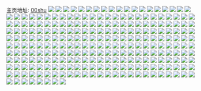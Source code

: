 主页地址: [00shu](https://weibo.com/u/6704541105) 
![](https://wx4.sinaimg.cn/mw2000/007jJzpLgy1gkurysbwmlj32b32qn7wi.jpg) 
![](https://wx4.sinaimg.cn/mw2000/007jJzpLgy1gjoz6goutjj32iz2izb2a.jpg) 
![](https://wx4.sinaimg.cn/mw2000/007jJzpLgy1gjozaetrecj32at2atqv5.jpg) 
![](https://wx4.sinaimg.cn/mw2000/007jJzpLgy1gjoz6bih82j31z21z21ee.jpg) 
![](https://wx4.sinaimg.cn/mw2000/007jJzpLgy1gjoz6jb9b8j31r51r5wss.jpg) 
![](https://wx4.sinaimg.cn/mw2000/007jJzpLgy1gjoz6ib83xj32b92urhdu.jpg) 
![](https://wx4.sinaimg.cn/mw2000/007jJzpLgy1gjozdvujvtj30u00u0aj8.jpg) 
![](https://wx4.sinaimg.cn/mw2000/007jJzpLgy1gjozdwyi50j31f01w0b29.jpg) 
![](https://wx4.sinaimg.cn/mw2000/007jJzpLgy1gjozdymuaxj329e30inpe.jpg) 
![](https://wx4.sinaimg.cn/mw2000/007jJzpLgy1gjoze0ibjoj328s2zpe82.jpg) 
![](https://wx4.sinaimg.cn/mw2000/007jJzpLgy1gjbb2r7otjj32bb3331kz.jpg) 
![](https://wx4.sinaimg.cn/mw2000/007jJzpLgy1gjbb3invzbj32c02c0e81.jpg) 
![](https://wx4.sinaimg.cn/mw2000/007jJzpLgy1gjbb2jcxg4j32c02c0kjm.jpg) 
![](https://wx4.sinaimg.cn/mw2000/007jJzpLgy1gjbb2ypbn1j32c02c01ky.jpg) 
![](https://wx4.sinaimg.cn/mw2000/007jJzpLgy1gjbb315pd5j32c02due82.jpg) 
![](https://wx4.sinaimg.cn/mw2000/007jJzpLgy1gjbb2h062hj32c02c0e82.jpg) 
![](https://wx4.sinaimg.cn/mw2000/007jJzpLgy1gjbb2tzp83j329j30pu0z.jpg) 
![](https://wx4.sinaimg.cn/mw2000/007jJzpLgy1gjbb2vn3oqj32912h6e81.jpg) 
![](https://wx4.sinaimg.cn/mw2000/007jJzpLgy1gjbb2nw5yrj32c02c04qs.jpg) 
![](https://wx4.sinaimg.cn/mw2000/007jJzpLgy1gj90tdjducj32c02c0u0x.jpg) 
![](https://wx4.sinaimg.cn/mw2000/007jJzpLgy1gj90tnaa9yj32c02c01kx.jpg) 
![](https://wx4.sinaimg.cn/mw2000/007jJzpLgy1gj90tjpvpcj32c02c0h71.jpg) 
![](https://wx4.sinaimg.cn/mw2000/007jJzpLgy1gj90tflsbfj32c02sib2a.jpg) 
![](https://wx4.sinaimg.cn/mw2000/007jJzpLgy1gj90thmqx1j32c02q8npe.jpg) 
![](https://wx4.sinaimg.cn/mw2000/007jJzpLgy1gj90tlb3laj32c02c07v8.jpg) 
![](https://wx4.sinaimg.cn/mw2000/007jJzpLgy1gj90tps3c5j329b29bqv5.jpg) 
![](https://wx4.sinaimg.cn/mw2000/007jJzpLgy1gj90tbk6noj32c02c0qtp.jpg) 
![](https://wx4.sinaimg.cn/mw2000/007jJzpLgy1gj90ts2tg4j32c02c01kx.jpg) 
![](https://wx4.sinaimg.cn/mw2000/007jJzpLgy1gj2swh48e9j32ai3404qr.jpg) 
![](https://wx4.sinaimg.cn/mw2000/007jJzpLgy1gj2swmimn0j32io2bzb29.jpg) 
![](https://wx4.sinaimg.cn/mw2000/007jJzpLgy1gj2sw9a7n6j316o1kwdz7.jpg) 
![](https://wx4.sinaimg.cn/mw2000/007jJzpLgy1gijea6zc22j30ru1mi7iy.jpg) 
![](https://wx4.sinaimg.cn/mw2000/007jJzpLgy1gijea90elzj30ru1qb7fq.jpg) 
![](https://wx4.sinaimg.cn/mw2000/007jJzpLgy1gijeabywxej30ru1o3drx.jpg) 
![](https://wx4.sinaimg.cn/mw2000/007jJzpLgy1gijeael7ruj30ru1no162.jpg) 
![](https://wx4.sinaimg.cn/mw2000/007jJzpLgy1gijeaggf1fj30ru1q3qeb.jpg) 
![](https://wx4.sinaimg.cn/mw2000/007jJzpLgy1gijeai1t0ej30ru1psn84.jpg) 
![](https://wx4.sinaimg.cn/mw2000/007jJzpLgy1gijeakkeq2j30xq1f5won.jpg) 
![](https://wx4.sinaimg.cn/mw2000/007jJzpLgy1gijeam1826j30yh1bogte.jpg) 
![](https://wx4.sinaimg.cn/mw2000/007jJzpLgy1gijea338ijj30yi1dkgv0.jpg) 
![](https://wx4.sinaimg.cn/mw2000/007jJzpLly1ghxgolwo1qj326u26uqv6.jpg) 
![](https://wx4.sinaimg.cn/mw2000/007jJzpLly1ghxgoknnn6j32c03401kz.jpg) 
![](https://wx4.sinaimg.cn/mw2000/007jJzpLly1ghg8gnnqq5j30yh0ynwzq.jpg) 
![](https://wx4.sinaimg.cn/mw2000/007jJzpLly1ghg8go312gj30yi0y9trx.jpg) 
![](https://wx4.sinaimg.cn/mw2000/007jJzpLly1ghg8gn5k5vj30yi0yvwwr.jpg) 
![](https://wx4.sinaimg.cn/mw2000/007jJzpLly1ghg8goit2aj30yi0yuwws.jpg) 
![](https://wx4.sinaimg.cn/mw2000/007jJzpLly1ghg8gpj2yuj30xx0ybk95.jpg) 
![](https://wx4.sinaimg.cn/mw2000/007jJzpLly1ghg8gpugihj30yf0yfdu7.jpg) 
![](https://wx4.sinaimg.cn/mw2000/007jJzpLly1ghg8gp0k7rj30yi0yjnee.jpg) 
![](https://wx4.sinaimg.cn/mw2000/007jJzpLly1ghg8gqczadj30yh0yhqid.jpg) 
![](https://wx4.sinaimg.cn/mw2000/007jJzpLly1ghg8gqv56kj30yi0yh198.jpg) 
![](https://wx4.sinaimg.cn/mw2000/007jJzpLly1gh3jvwh5ocj32c02c0kjm.jpg) 
![](https://wx4.sinaimg.cn/mw2000/007jJzpLly1gh3jvtnw1lj328v2ab7wj.jpg) 
![](https://wx4.sinaimg.cn/mw2000/007jJzpLly1gh3jvyfuvvj32c02c0kjm.jpg) 
![](https://wx4.sinaimg.cn/mw2000/007jJzpLly1gh3jvvfi4tj323t23tb2a.jpg) 
![](https://wx4.sinaimg.cn/mw2000/007jJzpLly1gh3jvqsdu6j31w01w0qv5.jpg) 
![](https://wx4.sinaimg.cn/mw2000/007jJzpLly1gh3jvxhdgrj322c22c1ky.jpg) 
![](https://wx4.sinaimg.cn/mw2000/007jJzpLly1gh3jvzczsqj32bb2bbb2a.jpg) 
![](https://wx4.sinaimg.cn/mw2000/007jJzpLly1gh3jw070bpj31o01o07wh.jpg) 
![](https://wx4.sinaimg.cn/mw2000/007jJzpLly1gh3jvrs8k4j32bb332b2a.jpg) 
![](https://wx4.sinaimg.cn/mw2000/007jJzpLgy1ggnbmnpdhvj31tl1tlqv6.jpg) 
![](https://wx4.sinaimg.cn/mw2000/007jJzpLgy1ggnbn2jk9cj30re1cpkec.jpg) 
![](https://wx4.sinaimg.cn/mw2000/007jJzpLgy1ggnbnytm12j30rs1nt1kx.jpg) 
![](https://wx4.sinaimg.cn/mw2000/007jJzpLly1ggnbr42lk0j32c02c07wj.jpg) 
![](https://wx4.sinaimg.cn/mw2000/007jJzpLgy1ggnbne4jbpj31w01w01ky.jpg) 
![](https://wx4.sinaimg.cn/mw2000/007jJzpLgy1ggnbnpw2ipj30qw1bt17a.jpg) 
![](https://wx4.sinaimg.cn/mw2000/007jJzpLgy1ggnbqxtgaaj32c02c0qv7.jpg) 
![](https://wx4.sinaimg.cn/mw2000/007jJzpLgy1ggnbnl11rbj30rn10utpj.jpg) 
![](https://wx4.sinaimg.cn/mw2000/007jJzpLgy1ggnbmvn1ilj30ru1nlkca.jpg) 
![](https://wx4.sinaimg.cn/mw2000/007jJzpLgy1ggipyz8uzmj30ru2ewhdt.jpg) 
![](https://wx4.sinaimg.cn/mw2000/007jJzpLgy1ggipyvnh9gj30ru3u2qv5.jpg) 
![](https://wx4.sinaimg.cn/mw2000/007jJzpLgy1ggipz2c5jxj30ru1sye81.jpg) 
![](https://wx4.sinaimg.cn/mw2000/007jJzpLgy1ggipz4jy1wj30ru1cu7rq.jpg) 
![](https://wx4.sinaimg.cn/mw2000/007jJzpLgy1ggipz75vquj31ez1w0hdt.jpg) 
![](https://wx4.sinaimg.cn/mw2000/007jJzpLgy1ggipz96xnvj316i1kw1kx.jpg) 
![](https://wx4.sinaimg.cn/mw2000/007jJzpLly1ggbscbxgobj32c03401kz.jpg) 
![](https://wx4.sinaimg.cn/mw2000/007jJzpLly1ggbscczis0j32c0340e82.jpg) 
![](https://wx4.sinaimg.cn/mw2000/007jJzpLly1ggbsc9tie0j33402c0qv5.jpg) 
![](https://wx4.sinaimg.cn/mw2000/007jJzpLly1ggbscs2gh6j30ru2ase81.jpg) 
![](https://wx4.sinaimg.cn/mw2000/007jJzpLly1ggbscrg24rj30ru1lcnb4.jpg) 
![](https://wx4.sinaimg.cn/mw2000/007jJzpLly1ggbsc8raf0j30rs14xneu.jpg) 
![](https://wx4.sinaimg.cn/mw2000/007jJzpLly1gg8dbieb0dj33402c0kjo.jpg) 
![](https://wx4.sinaimg.cn/mw2000/007jJzpLly1gg8dbl38g3j32c0340qv5.jpg) 
![](https://wx4.sinaimg.cn/mw2000/007jJzpLly1gg76b0ff6gj32c0340u0x.jpg) 
![](https://wx4.sinaimg.cn/mw2000/007jJzpLly1gg76b1vn7kj32c0340hdt.jpg) 
![](https://wx4.sinaimg.cn/mw2000/007jJzpLly1gg76bbffo4j32c0340b29.jpg) 
![](https://wx4.sinaimg.cn/mw2000/007jJzpLly1gg76b41yhgj33402c0qv6.jpg) 
![](https://wx4.sinaimg.cn/mw2000/007jJzpLly1gg76aypbhpj32c03404qq.jpg) 
![](https://wx4.sinaimg.cn/mw2000/007jJzpLly1gg76b8h7wqj32c03407wi.jpg) 
![](https://wx4.sinaimg.cn/mw2000/007jJzpLly1gg76ba59svj32y427lkjm.jpg) 
![](https://wx4.sinaimg.cn/mw2000/007jJzpLly1gg76b6phj2j32c035eqv7.jpg) 
![](https://wx4.sinaimg.cn/mw2000/007jJzpLly1gg76banwh9j30ru15qqdu.jpg) 
![](https://wx4.sinaimg.cn/mw2000/007jJzpLly1gg4vsmt308j32c0340kjm.jpg) 
![](https://wx4.sinaimg.cn/mw2000/007jJzpLly1gg4vso7hspj32c03404qq.jpg) 
![](https://wx4.sinaimg.cn/mw2000/007jJzpLly1gg4vspuj4uj32c0340kjm.jpg) 
![](https://wx4.sinaimg.cn/mw2000/007jJzpLly1gg4vsrek76j31i01tiu0x.jpg) 
![](https://wx4.sinaimg.cn/mw2000/007jJzpLly1gg2l4f3owuj32p520vb2c.jpg) 
![](https://wx4.sinaimg.cn/mw2000/007jJzpLly1gg2l4hgbplj33332bbb2d.jpg) 
![](https://wx4.sinaimg.cn/mw2000/007jJzpLly1gg2l4k8osmj33332bbkjn.jpg) 
![](https://wx4.sinaimg.cn/mw2000/007jJzpLly1gg2l4ls847j33402c0qv6.jpg) 
![](https://wx4.sinaimg.cn/mw2000/007jJzpLgy1gfmedowdi4j30u0190wko.jpg) 
![](https://wx4.sinaimg.cn/mw2000/007jJzpLgy1gfme5xqki7j328y2ldu0x.jpg) 
![](https://wx4.sinaimg.cn/mw2000/007jJzpLgy1gfme5v5i8jj33332bbnpf.jpg) 
![](https://wx4.sinaimg.cn/mw2000/007jJzpLgy1gfme5wrepnj33332bbx6q.jpg) 
![](https://wx4.sinaimg.cn/mw2000/007jJzpLgy1gexvqry8avj33402c01ky.jpg) 
![](https://wx4.sinaimg.cn/mw2000/007jJzpLgy1geosdtvgxmj32q928zu0x.jpg) 
![](https://wx4.sinaimg.cn/mw2000/007jJzpLgy1geosdoo88gj32c01ouhdt.jpg) 
![](https://wx4.sinaimg.cn/mw2000/007jJzpLgy1gelc8mik7jj33332bbx6q.jpg) 
![](https://wx4.sinaimg.cn/mw2000/007jJzpLgy1gelc8nzrk2j33332bbe83.jpg) 
![](https://wx4.sinaimg.cn/mw2000/007jJzpLgy1geke7pkjp5j30u011s7bg.jpg) 
![](https://wx4.sinaimg.cn/mw2000/007jJzpLgy1geke7q23wrj30u014046k.jpg) 
![](https://wx4.sinaimg.cn/mw2000/007jJzpLgy1geke7qt654j30u0140qan.jpg) 
![](https://wx4.sinaimg.cn/mw2000/007jJzpLgy1geke7p1wzhj30u0140n46.jpg) 
![](https://wx4.sinaimg.cn/mw2000/007jJzpLgy1ge8k3khnavj32c02c0hdt.jpg) 
![](https://wx4.sinaimg.cn/mw2000/007jJzpLgy1ge8k3iw1buj31o01o0dxd.jpg) 
![](https://wx4.sinaimg.cn/mw2000/007jJzpLgy1ge8k3i9723j32202201ky.jpg) 
![](https://wx4.sinaimg.cn/mw2000/007jJzpLgy1gm6dvca22qj32c02c0kjl.jpg) 
![](https://wx4.sinaimg.cn/mw2000/007jJzpLgy1ge8k3f4klbj31o01o0hdt.jpg) 
![](https://wx4.sinaimg.cn/mw2000/007jJzpLgy1ge8k3gakzsj327g24yqv5.jpg) 
![](https://wx4.sinaimg.cn/mw2000/007jJzpLgy1ge8k3lq90tj31o01o04qp.jpg) 
![](https://wx4.sinaimg.cn/mw2000/007jJzpLgy1ge8k3mz0toj31o01o07wh.jpg) 
![](https://wx4.sinaimg.cn/mw2000/007jJzpLgy1ge8k3h74f4j31o01o01kx.jpg) 
![](https://wx4.sinaimg.cn/mw2000/007jJzpLgy1ge3pmtaomwj32c02c01kx.jpg) 
![](https://wx4.sinaimg.cn/mw2000/007jJzpLgy1gdmm6khw8kj31400u0tq1.jpg) 
![](https://wx4.sinaimg.cn/mw2000/007jJzpLgy1gdmm6jxz2rj32c02c0b29.jpg) 
![](https://wx4.sinaimg.cn/mw2000/007jJzpLgy1gdmm6hu579j327g27g4qr.jpg) 
![](https://wx4.sinaimg.cn/mw2000/007jJzpLgy1gdmm6iwkv9j31kw1kw7wh.jpg) 
![](https://wx4.sinaimg.cn/mw2000/007jJzpLgy1gd9xwdnbmij32c02c0npf.jpg) 
![](https://wx4.sinaimg.cn/mw2000/007jJzpLgy1gd9xwfoglxj32c02c01kz.jpg) 
![](https://wx4.sinaimg.cn/mw2000/007jJzpLgy1gd9xwh6v8tj32c02c07wi.jpg) 
![](https://wx4.sinaimg.cn/mw2000/007jJzpLgy1gd5cafu6brj32c02c07wi.jpg) 
![](https://wx4.sinaimg.cn/mw2000/007jJzpLgy1gd5cai4wn8j32c02c04qq.jpg) 
![](https://wx4.sinaimg.cn/mw2000/007jJzpLgy1gd5cajr5llj32c02c0kjm.jpg) 
![](https://wx4.sinaimg.cn/mw2000/007jJzpLgy1gd5cal6x0dj321m21mu0x.jpg) 
![](https://wx4.sinaimg.cn/mw2000/007jJzpLgy1gd5cr1cofgj311t1f1wp3.jpg) 
![](https://wx4.sinaimg.cn/mw2000/007jJzpLgy1gcznpzdc5ij32c02c0npd.jpg) 
![](https://wx4.sinaimg.cn/mw2000/007jJzpLgy1gcznpydd3nj32c02c0qv5.jpg) 
![](https://wx4.sinaimg.cn/mw2000/007jJzpLgy1gcznpw3hkij32c02c0qv5.jpg) 
![](https://wx4.sinaimg.cn/mw2000/007jJzpLgy1gcznpx919jj32c02c0hdt.jpg) 
![](https://wx4.sinaimg.cn/mw2000/007jJzpLgy1gcznq11lo4j327u1o0e81.jpg) 
![](https://wx4.sinaimg.cn/mw2000/007jJzpLgy1gcznpo4kwwj32c02c0kjl.jpg) 
![](https://wx4.sinaimg.cn/mw2000/007jJzpLgy1gcznpr6ao2j32c02c0hdt.jpg) 
![](https://wx4.sinaimg.cn/mw2000/007jJzpLgy1gcznpta9trj32c02c0x6p.jpg) 
![](https://wx4.sinaimg.cn/mw2000/007jJzpLgy1gcznpujaizj32c02c0kjl.jpg) 
![](https://wx4.sinaimg.cn/mw2000/007jJzpLgy1gczkwrurzkj3264264e81.jpg) 
![](https://wx4.sinaimg.cn/mw2000/007jJzpLgy1gczkwqaefgj32c02c0b2a.jpg) 
![](https://wx4.sinaimg.cn/mw2000/007jJzpLgy1gczktrl5xsj32c02c0u0x.jpg) 
![](https://wx4.sinaimg.cn/mw2000/007jJzpLgy1gczku2wizfj32c02c0npd.jpg) 
![](https://wx4.sinaimg.cn/mw2000/007jJzpLgy1gczku0y4kfj32c02c0e82.jpg) 
![](https://wx4.sinaimg.cn/mw2000/007jJzpLgy1gczkttr5obj324o24oqv7.jpg) 
![](https://wx4.sinaimg.cn/mw2000/007jJzpLgy1gczkwk36ihj32c02c07wi.jpg) 
![](https://wx4.sinaimg.cn/mw2000/007jJzpLgy1gczktv5ayqj32c02c0b2a.jpg) 
![](https://wx4.sinaimg.cn/mw2000/007jJzpLgy1gczktxjcaej33402c0x6p.jpg) 
![](https://wx4.sinaimg.cn/mw2000/007jJzpLgy1gcdixhwognj32c02c04qp.jpg) 
![](https://wx4.sinaimg.cn/mw2000/007jJzpLgy1gcdixjorjaj32c02c07po.jpg) 
![](https://wx4.sinaimg.cn/mw2000/007jJzpLgy1gcdixf4qdsj32c02c0e81.jpg) 
![](https://wx4.sinaimg.cn/mw2000/007jJzpLgy1gcdixlc5gfj32c02c07wh.jpg) 
![](https://wx4.sinaimg.cn/mw2000/007jJzpLgy1gb6rk6u1q3j32c02c0kjl.jpg) 
![](https://wx4.sinaimg.cn/mw2000/007jJzpLgy1gb6rjud85fj326z26z4qr.jpg) 
![](https://wx4.sinaimg.cn/mw2000/007jJzpLgy1gb6rk92cicj32c02c0hdu.jpg) 
![](https://wx4.sinaimg.cn/mw2000/007jJzpLgy1gb6rjw6n23j31o01o0axc.jpg) 
![](https://wx4.sinaimg.cn/mw2000/007jJzpLgy1gb6rk53e5fj31w01pu1ky.jpg) 
![](https://wx4.sinaimg.cn/mw2000/007jJzpLgy1gb6rjyafgej32c03424qs.jpg) 
![](https://wx4.sinaimg.cn/mw2000/007jJzpLgy1gb6rk33z9wj32c02c0b1i.jpg) 
![](https://wx4.sinaimg.cn/mw2000/007jJzpLgy1gb6rjz9thhj32e62c0wy8.jpg) 
![](https://wx4.sinaimg.cn/mw2000/007jJzpLgy1gb6rk17769j32c02c0e81.jpg) 
![](https://wx4.sinaimg.cn/mw2000/007jJzpLgy1gazwkc61myj32c02c0npf.jpg) 
![](https://wx4.sinaimg.cn/mw2000/007jJzpLgy1gazwk4k5l7j323c23ckjn.jpg) 
![](https://wx4.sinaimg.cn/mw2000/007jJzpLgy1gazwk2fmwjj32c02c07wk.jpg) 
![](https://wx4.sinaimg.cn/mw2000/007jJzpLgy1gazwk6v95lj323t23tnpf.jpg) 
![](https://wx4.sinaimg.cn/mw2000/007jJzpLgy1gazwk908u0j32082081kz.jpg) 
![](https://wx4.sinaimg.cn/mw2000/007jJzpLgy1gazwkae950j31xg1xgnpd.jpg) 
![](https://wx4.sinaimg.cn/mw2000/007jJzpLgy1gawej0qwd3j32ae2aehdw.jpg) 
![](https://wx4.sinaimg.cn/mw2000/007jJzpLgy1gaweiu8h7wj31zr1zrb2b.jpg) 
![](https://wx4.sinaimg.cn/mw2000/007jJzpLgy1gaweiig4uxj32c02c0e84.jpg) 
![](https://wx4.sinaimg.cn/mw2000/007jJzpLgy1gawejgr5edj3280280kjn.jpg) 
![](https://wx4.sinaimg.cn/mw2000/007jJzpLgy1gawejcpyi6j31xy1xyx6q.jpg) 
![](https://wx4.sinaimg.cn/mw2000/007jJzpLgy1gawej95sisj31tb2454qr.jpg) 
![](https://wx4.sinaimg.cn/mw2000/007jJzpLgy1gawehi5q7oj325g22pkjn.jpg) 
![](https://wx4.sinaimg.cn/mw2000/007jJzpLgy1gawej5gh31j325b282u0z.jpg) 
![](https://wx4.sinaimg.cn/mw2000/007jJzpLgy1gaweip2e6dj31yy21bx6q.jpg) 
![](https://wx4.sinaimg.cn/mw2000/007jJzpLgy1gawejpyy0pj322w22wu0x.jpg) 
![](https://wx4.sinaimg.cn/mw2000/007jJzpLgy1gawejmk3iuj323l23lkjn.jpg) 
![](https://wx4.sinaimg.cn/mw2000/007jJzpLgy1gaqer7r0zmj30u00u0dq0.jpg) 
![](https://wx4.sinaimg.cn/mw2000/007jJzpLgy1gaqeq4f1k7j32c02c04qr.jpg) 
![](https://wx4.sinaimg.cn/mw2000/007jJzpLgy1gaqewncermj30u00u0kjl.jpg) 
![](https://wx4.sinaimg.cn/mw2000/007jJzpLgy1gaqeq0t7vsj32c02c01kx.jpg) 
![](https://wx4.sinaimg.cn/mw2000/007jJzpLgy1gaqeqfxhiqj32201sc1kx.jpg) 
![](https://wx4.sinaimg.cn/mw2000/007jJzpLgy1galzv8qruhj32c02c0b2a.jpg) 
![](https://wx4.sinaimg.cn/mw2000/007jJzpLgy1galzv79tx9j31ib1kv4qp.jpg) 
![](https://wx4.sinaimg.cn/mw2000/007jJzpLgy1gajasw5soij31w01w0b2b.jpg) 
![](https://wx4.sinaimg.cn/mw2000/007jJzpLgy1gajat1bczjj31w01w0e82.jpg) 
![](https://wx4.sinaimg.cn/mw2000/007jJzpLgy1gajat5up0cj31w01w0npe.jpg) 
![](https://wx4.sinaimg.cn/mw2000/007jJzpLgy1gajatb56wkj31w01w0x6q.jpg) 
![](https://wx4.sinaimg.cn/mw2000/007jJzpLgy1gajatc37bmj30ru0ve4h1.jpg) 
![](https://wx4.sinaimg.cn/mw2000/007jJzpLgy1gajathwzqmj33402c0hdt.jpg) 
![](https://wx4.sinaimg.cn/mw2000/007jJzpLgy1gajatn7q6oj320x1zvqv5.jpg) 
![](https://wx4.sinaimg.cn/mw2000/007jJzpLgy1gajatwvyofj30yi22oe8a.jpg) 
![](https://wx4.sinaimg.cn/mw2000/007jJzpLgy1gajassmlzoj331729we83.jpg) 
![](https://wx4.sinaimg.cn/mw2000/007jJzpLgy1gadr42l4kej32c02c04nv.jpg) 
![](https://wx4.sinaimg.cn/mw2000/007jJzpLgy1gadr3tyxklj32c02c0npd.jpg) 
![](https://wx4.sinaimg.cn/mw2000/007jJzpLgy1gadr3ydu0vj32c02c0hdv.jpg) 
![](https://wx4.sinaimg.cn/mw2000/007jJzpLgy1gadr479qgbj32ab2abnpe.jpg) 
![](https://wx4.sinaimg.cn/mw2000/007jJzpLgy1gadr4159x6j322d22de81.jpg) 
![](https://wx4.sinaimg.cn/mw2000/007jJzpLgy1gadr4ac5mgj321q21qqv6.jpg) 
![](https://wx4.sinaimg.cn/mw2000/007jJzpLgy1gadr4dfbkmj32c02c07wi.jpg) 
![](https://wx4.sinaimg.cn/mw2000/007jJzpLgy1gadr4ghblaj32c02c0kjl.jpg) 
![](https://wx4.sinaimg.cn/mw2000/007jJzpLgy1gadr4j1lqnj31zf29jnpe.jpg) 
![](https://wx4.sinaimg.cn/mw2000/007jJzpLly1g9ndgl38nlj31o01o04qp.jpg) 
![](https://wx4.sinaimg.cn/mw2000/007jJzpLly1g9ndgmpjevj30u00u013j.jpg) 
![](https://wx4.sinaimg.cn/mw2000/007jJzpLly1g9ndgn3ismj30u00u0n8f.jpg) 
![](https://wx4.sinaimg.cn/mw2000/007jJzpLly1g9ndgm6e3xj30u00u0wuj.jpg) 
![](https://wx4.sinaimg.cn/mw2000/007jJzpLly1g9ndgrhhdlj30tu0tu7wh.jpg) 
![](https://wx4.sinaimg.cn/mw2000/007jJzpLly1g9ndglfufpj30tu0tuk10.jpg) 
![](https://wx4.sinaimg.cn/mw2000/007jJzpLly1g9ndgoipf0j31o01o0e81.jpg) 
![](https://wx4.sinaimg.cn/mw2000/007jJzpLly1g9ndgqgw58j31o01o0hdt.jpg) 
![](https://wx4.sinaimg.cn/mw2000/007jJzpLly1g9ndgp9wpvj30u00u0n77.jpg) 
![](https://wx4.sinaimg.cn/mw2000/007jJzpLly1g9hifqjsw7j32ty28t4qs.jpg) 
![](https://wx4.sinaimg.cn/mw2000/007jJzpLly1g9hifmu4azj32c0340qv6.jpg) 
![](https://wx4.sinaimg.cn/mw2000/007jJzpLly1g9hifiwcctj322c22c4qp.jpg) 
![](https://wx4.sinaimg.cn/mw2000/007jJzpLly1g9hifh82u4j30u00u046b.jpg) 
![](https://wx4.sinaimg.cn/mw2000/007jJzpLly1g8omxzg9xcj326d23de82.jpg) 
![](https://wx4.sinaimg.cn/mw2000/007jJzpLly1g8omy58atyj32c02c0b2a.jpg) 
![](https://wx4.sinaimg.cn/mw2000/007jJzpLly1g8omy7f077j33402c0hdt.jpg) 
![](https://wx4.sinaimg.cn/mw2000/007jJzpLly1g8omxw2p07j32c02c0x6q.jpg) 
![](https://wx4.sinaimg.cn/mw2000/007jJzpLly1g8l6afif6bj334023m7wj.jpg) 
![](https://wx4.sinaimg.cn/mw2000/007jJzpLly1g8l6ahmuimj32c02c0kjl.jpg) 
![](https://wx4.sinaimg.cn/mw2000/007jJzpLly1g8l6ak5olxj32c02c0kjl.jpg) 
![](https://wx4.sinaimg.cn/mw2000/007jJzpLly1g8l6ack757j32c02c0npd.jpg) 
![](https://wx4.sinaimg.cn/mw2000/007jJzpLly1g8l6anr3xwj32c02c0u0x.jpg) 
![](https://wx4.sinaimg.cn/mw2000/007jJzpLly1g8l6aq5yttj31z61z6npd.jpg) 
![](https://wx4.sinaimg.cn/mw2000/007jJzpLly1g8l6arilr3j32c02c0b29.jpg) 
![](https://wx4.sinaimg.cn/mw2000/007jJzpLly1g8l6ateq19j32iq1w11kz.jpg) 
![](https://wx4.sinaimg.cn/mw2000/007jJzpLly1g8l6bm86vqj3180169njz.jpg) 
![](https://wx4.sinaimg.cn/mw2000/007jJzpLly1g8hqzghsgrj32xa2c04qs.jpg) 
![](https://wx4.sinaimg.cn/mw2000/007jJzpLly1g8hqz7oykcj32c02c0npd.jpg) 
![](https://wx4.sinaimg.cn/mw2000/007jJzpLly1g8hqzarlkaj32c02c07wj.jpg) 
![](https://wx4.sinaimg.cn/mw2000/007jJzpLly1g8hqz4dso1j30u00u0dpo.jpg) 
![](https://wx4.sinaimg.cn/mw2000/007jJzpLly1g8hqzm56uqj32av2avhdu.jpg) 
![](https://wx4.sinaimg.cn/mw2000/007jJzpLly1g8hqz4vkugj30u00u04el.jpg) 
![](https://wx4.sinaimg.cn/mw2000/007jJzpLly1g8byy1kgcqj30ru2bix4j.jpg) 
![](https://wx4.sinaimg.cn/mw2000/007jJzpLly1g8byy27fcrj30ru1joaoc.jpg) 
![](https://wx4.sinaimg.cn/mw2000/007jJzpLly1g8byy2yoe1j30u00u015e.jpg) 
![](https://wx4.sinaimg.cn/mw2000/007jJzpLly1g8byy405dyj30u00vywrg.jpg) 
![](https://wx4.sinaimg.cn/mw2000/007jJzpLly1g8byy0b7f0j31410u1alt.jpg) 
![](https://wx4.sinaimg.cn/mw2000/007jJzpLly1g8byy4iuhrj30u0140wlm.jpg) 
![](https://wx4.sinaimg.cn/mw2000/007jJzpLgy1g7svws8hiej30u0140gx1.jpg) 
![](https://wx4.sinaimg.cn/mw2000/007jJzpLgy1g7svwswehaj30u0140qd9.jpg) 
![](https://wx4.sinaimg.cn/mw2000/007jJzpLgy1g7svwrtwdvj30u00u0112.jpg) 
![](https://wx4.sinaimg.cn/mw2000/007jJzpLgy1g7svwtafnej30u0140aj8.jpg) 
![](https://wx4.sinaimg.cn/mw2000/007jJzpLgy1g7svwtzdg9j31400u04ac.jpg) 
![](https://wx4.sinaimg.cn/mw2000/007jJzpLgy1g7svxisu7nj30tu0tutgi.jpg) 
